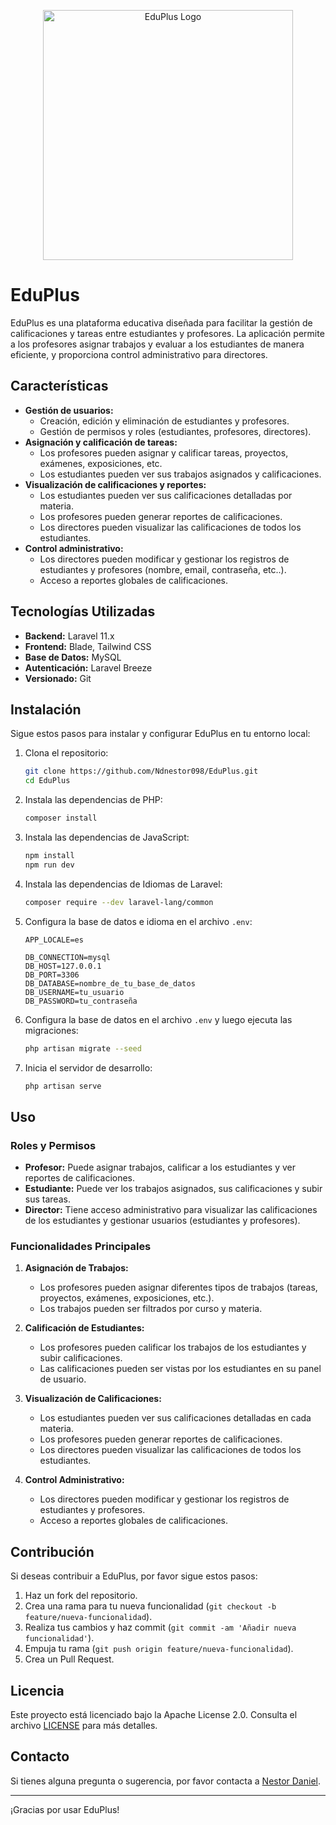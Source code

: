 <p align="center"><a href="https://github.com/Ndnestor098/ScarpetossLaravel" target="_blank"><img src="https://ndnestor098.github.io/WebCV/img/logoEduPlus.png" width="400" alt="EduPlus Logo"></a></p>


# EduPlus

EduPlus es una plataforma educativa diseñada para facilitar la gestión de calificaciones y tareas entre estudiantes y profesores. La aplicación permite a los profesores asignar trabajos y evaluar a los estudiantes de manera eficiente, y proporciona control administrativo para directores.

## Características

- **Gestión de usuarios:**
  - Creación, edición y eliminación de estudiantes y profesores.
  - Gestión de permisos y roles (estudiantes, profesores, directores).
- **Asignación y calificación de tareas:**
  - Los profesores pueden asignar y calificar tareas, proyectos, exámenes, exposiciones, etc.
  - Los estudiantes pueden ver sus trabajos asignados y calificaciones.
- **Visualización de calificaciones y reportes:**
  - Los estudiantes pueden ver sus calificaciones detalladas por materia.
  - Los profesores pueden generar reportes de calificaciones.
  - Los directores pueden visualizar las calificaciones de todos los estudiantes.
- **Control administrativo:**
  - Los directores pueden modificar y gestionar los registros de estudiantes y profesores (nombre, email, contraseña, etc..).
  - Acceso a reportes globales de calificaciones.

## Tecnologías Utilizadas

- **Backend:** Laravel 11.x
- **Frontend:** Blade, Tailwind CSS
- **Base de Datos:** MySQL
- **Autenticación:** Laravel Breeze
- **Versionado:** Git

## Instalación

Sigue estos pasos para instalar y configurar EduPlus en tu entorno local:

1. Clona el repositorio:
    ```sh
    git clone https://github.com/Ndnestor098/EduPlus.git
    cd EduPlus
    ```

2. Instala las dependencias de PHP:
    ```sh
    composer install
    ```

3. Instala las dependencias de JavaScript:
    ```sh
    npm install
    npm run dev
    ```

4. Instala las dependencias de Idiomas de Laravel:
    ```sh
    composer require --dev laravel-lang/common
    ```

5. Configura la base de datos e idioma en el archivo `.env`:

    ``` 
    APP_LOCALE=es

    DB_CONNECTION=mysql
    DB_HOST=127.0.0.1
    DB_PORT=3306
    DB_DATABASE=nombre_de_tu_base_de_datos
    DB_USERNAME=tu_usuario
    DB_PASSWORD=tu_contraseña
    ```

6. Configura la base de datos en el archivo `.env` y luego ejecuta las migraciones:
    ```sh
    php artisan migrate --seed
    ```

7. Inicia el servidor de desarrollo:
    ```sh
    php artisan serve
    ```

## Uso

### Roles y Permisos

- **Profesor:** Puede asignar trabajos, calificar a los estudiantes y ver reportes de calificaciones.
- **Estudiante:** Puede ver los trabajos asignados, sus calificaciones y subir sus tareas.
- **Director:** Tiene acceso administrativo para visualizar las calificaciones de los estudiantes y gestionar usuarios (estudiantes y profesores).

### Funcionalidades Principales

1. **Asignación de Trabajos:**
    - Los profesores pueden asignar diferentes tipos de trabajos (tareas, proyectos, exámenes, exposiciones, etc.).
    - Los trabajos pueden ser filtrados por curso y materia.

2. **Calificación de Estudiantes:**
    - Los profesores pueden calificar los trabajos de los estudiantes y subir calificaciones.
    - Las calificaciones pueden ser vistas por los estudiantes en su panel de usuario.

3. **Visualización de Calificaciones:**
    - Los estudiantes pueden ver sus calificaciones detalladas en cada materia.
    - Los profesores pueden generar reportes de calificaciones.
    - Los directores pueden visualizar las calificaciones de todos los estudiantes.

4. **Control Administrativo:**
    - Los directores pueden modificar y gestionar los registros de estudiantes y profesores.
    - Acceso a reportes globales de calificaciones.

## Contribución

Si deseas contribuir a EduPlus, por favor sigue estos pasos:

1. Haz un fork del repositorio.
2. Crea una rama para tu nueva funcionalidad (`git checkout -b feature/nueva-funcionalidad`).
3. Realiza tus cambios y haz commit (`git commit -am 'Añadir nueva funcionalidad'`).
4. Empuja tu rama (`git push origin feature/nueva-funcionalidad`).
5. Crea un Pull Request.

## Licencia

Este proyecto está licenciado bajo la Apache License 2.0. Consulta el archivo [LICENSE](LICENSE) para más detalles.

## Contacto

Si tienes alguna pregunta o sugerencia, por favor contacta a [Nestor Daniel](mailto:trabajo.nestor.098@gmail.com).

---

¡Gracias por usar EduPlus!

